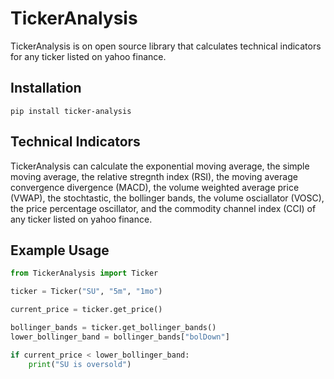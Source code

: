 # TickerAnalysis
TickerAnalysis is on open source library that calculates technical indicators for any ticker listed on yahoo finance.

## Installation
    pip install ticker-analysis
    
 ## Technical Indicators
TickerAnalysis can calculate the exponential moving average, the simple moving average, the relative stregnth index (RSI), the moving average convergence divergence (MACD), the volume weighted average price (VWAP), the stochtastic, the bollinger bands, the volume osciallator (VOSC), the price percentage oscillator, and the commodity channel index (CCI) of any ticker listed on yahoo finance.
    
## Example Usage
```python
from TickerAnalysis import Ticker

ticker = Ticker("SU", "5m", "1mo")

current_price = ticker.get_price()

bollinger_bands = ticker.get_bollinger_bands()
lower_bollinger_band = bollinger_bands["bolDown"]

if current_price < lower_bollinger_band:
    print("SU is oversold")
```
